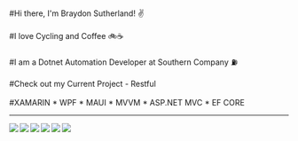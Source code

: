 #Hi there, I'm Braydon Sutherland! ✌️
<br />
<br />
#I love Cycling and Coffee 🚲☕
<br />
<br />
#I am a Dotnet Automation Developer at Southern Company ⛽
<br />
<br />
#Check out my Current Project - Restful
<br />
<br />
#XAMARIN * WPF * MAUI * MVVM * ASP.NET MVC * EF CORE

<hr />
<img align="left" src="https://img.shields.io/badge/.NET-5C2D91?style=for-the-badge&logo=.net&logoColor=white" />
<img align="left" src="https://img.shields.io/badge/c%23-%23239120.svg?style=for-the-badge&logo=c-sharp&logoColor=white" />
<img align="left" src="https://img.shields.io/badge/Xamarin-3498DB?style=for-the-badge&logo=xamarin&logoColor=white" />
<img align="left" src="https://img.shields.io/badge/azure-%230072C6.svg?style=for-the-badge&logo=microsoftazure&logoColor=white" />
<img align="left" src="https://img.shields.io/badge/git-%23F05033.svg?style=for-the-badge&logo=git&logoColor=white" />
<img align="left" src="https://img.shields.io/badge/Microsoft%20SQL%20Server-CC2927?style=for-the-badge&logo=microsoft%20sql%20server&logoColor=white" />
